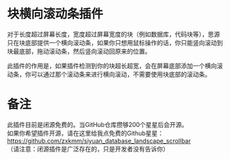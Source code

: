 # 块横向滚动条插件

对于长度超过屏幕长度，宽度超过屏幕宽度的块（例如数据库，代码块等），思源只在块底部提供一个横向滚动条，如果你只想用鼠标操作的话，你只能竖向滚动到块最底部，拖动滚动条，然后竖向滚动回原来的位置。  

此插件的作用是，如果插件检测到你的块超长超宽，会在屏幕底部添加一个横向滚动条，你可以通过那个滚动条来进行横向滚动，不需要使用块底部的滚动条。  

# 备注

此插件目前是闭源免费的。当GitHub仓库攒够200个星星后会开源。  
如果你希望插件开源，请在这里给我点免费的Github星星：https://github.com/zxkmm/siyuan_database_landscape_scrollbar  
（请注意：闭源插件是广泛存在的，只是开发者没有告诉你） 